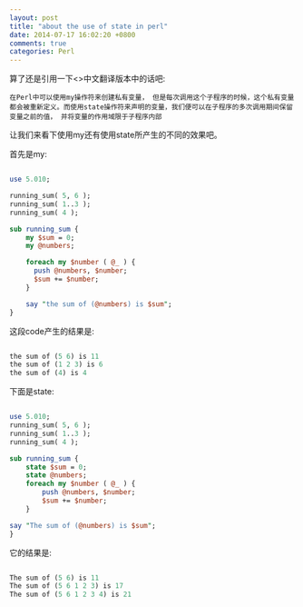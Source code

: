 ```yaml
---
layout: post
title: "about the use of state in perl"
date: 2014-07-17 16:02:20 +0800
comments: true
categories: Perl
---
```

算了还是引用一下<<learning perl>>中文翻译版本中的话吧:   

```
在Perl中可以使用my操作符来创建私有变量， 但是每次调用这个子程序的时候，这个私有变量都会被重新定义。而使用state操作符来声明的变量，我们便可以在子程序的多次调用期间保留变量之前的值， 并将变量的作用域限于子程序内部

```

让我们来看下使用my还有使用state所产生的不同的效果吧。  

首先是my:  

```perl

use 5.010;

running_sum( 5, 6 );
running_sum( 1..3 );
running_sum( 4 );

sub running_sum {
    my $sum = 0;
    my @numbers;

    foreach my $number ( @_ ) {
      push @numbers, $number;
      $sum += $number;
    }

    say "the sum of (@numbers) is $sum";
}  

```  

这段code产生的结果是:  

```perl

the sum of (5 6) is 11
the sum of (1 2 3) is 6
the sum of (4) is 4

```   

下面是state:  

```perl

use 5.010;
running_sum( 5, 6 );
running_sum( 1..3 );
running_sum( 4 );

sub running_sum {
    state $sum = 0;
    state @numbers;
    foreach my $number ( @_ ) {
        push @numbers, $number;
        $sum += $number;
    }

say "The sum of (@numbers) is $sum";
}

```  
它的结果是:   

```perl  

The sum of (5 6) is 11
The sum of (5 6 1 2 3) is 17
The sum of (5 6 1 2 3 4) is 21

```